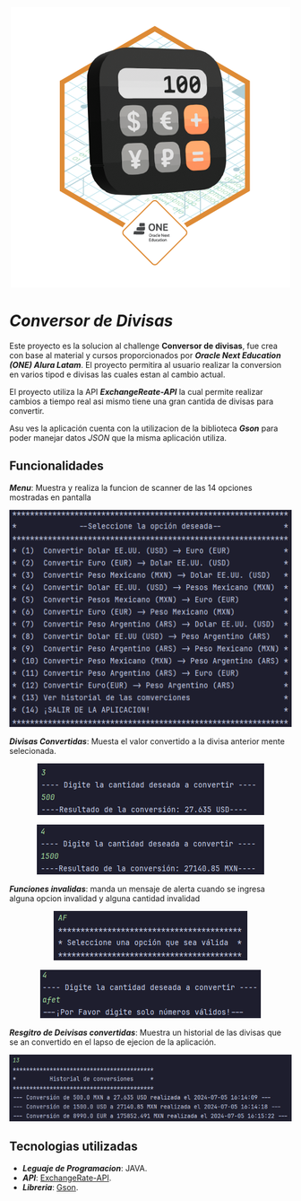 <p align="center">
  	<img width="auto" height="auto" src="img/Badge-Conversor.png">
</p>

# *_Conversor de Divisas_*

Este proyecto es la solucion al challenge **Conversor de divisas**, fue crea con base al material y cursos proporcionados por **_Oracle Next Education (ONE) Alura Latam_**.
El proyecto permitira al usuario realizar la conversion en varios tipod e divisas las cuales estan al cambio actual.

El proyecto utiliza la API **_ExchangeReate-API_** la cual permite realizar cambios a tiempo real asi mismo tiene una gran cantida de divisas para convertir.

Asu ves la aplicación cuenta con la utilizacion de la biblioteca **_Gson_** para poder manejar datos *_JSON_* que la misma aplicación utiliza.

## Funcionalidades

**_Menu_**: Muestra y realiza la funcion de scanner de las 14 opciones mostradas en pantalla
<p align="center">
  	<img width="auto" height="auto" src="img/menu_divisas.png">
</p>

**_Divisas Convertidas_**: Muesta el valor convertido a la divisa anterior mente selecionada.
<p align="center">
  	<img width="auto" height="auto" src="img/opcion_y_resultado.png">
</p>
<p align="center">
  	<img width="auto" height="auto" src="img/opcion_y_resultado_1.png">
</p>

**_Funciones invalidas_**: manda un mensaje de alerta cuando se ingresa alguna opcion invalidad y alguna cantidad invalidad
<p align="center">
  	<img width="auto" height="auto" src="img/opcion_no_valida.png">
</p>
<p align="center">
  	<img width="auto" height="auto" src="img/opcion_validad_cantidad_invalida.png">
</p>

**_Resgitro de Deivisas convertidas_**: Muestra un historial de las divisas que se an convertido en el lapso de ejecion de la aplicación.
<p align="center">
  	<img width="auto" height="auto" src="img/historial_conversiones.png">
</p>

## Tecnologias utilizadas

- **_Leguaje de Programacion_**: JAVA.
- **_API_**: [ExchangeRate-API](https://www.exchangerate-api.com/).
- **_Libreria_**: [Gson](https://github.com/google/gson).
